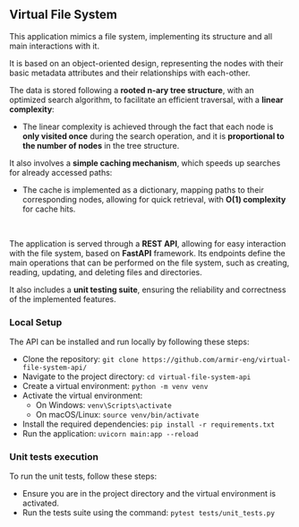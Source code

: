 ## Virtual File System

This application mimics a file system, implementing its structure and all main interactions with it. <br>

It is based on an object-oriented design, representing the nodes with their basic metadata attributes and their relationships with each-other. <br>

The data is stored following a **rooted n-ary tree structure**, with an optimized search algorithm, to facilitate an efficient traversal, with a **linear complexity**:
- The linear complexity is achieved through the fact that each node is **only visited once** during the search operation, and  it is **proportional to the number of nodes** in the tree structure.

It also involves a **simple caching mechanism**, which speeds up searches for already accessed paths:
- The cache is implemented as a dictionary, mapping paths to their corresponding nodes, allowing for quick retrieval, with **O(1) complexity** for cache hits.  
<br>

The application is served through a **REST API**, allowing for easy interaction with the file system, based on **FastAPI** framework. Its endpoints define the main operations that can be performed on the file system, such as creating, reading, updating, and deleting files and directories. <br>

It also includes a **unit testing suite**, ensuring the reliability and correctness of the implemented features.


### Local Setup

The API can be installed and run locally by following these steps:

- Clone the repository: ```git clone https://github.com/armir-eng/virtual-file-system-api/```
- Navigate to the project directory: ```cd virtual-file-system-api```
- Create a virtual environment: ```python -m venv venv```
- Activate the virtual environment:
  - On Windows: ```venv\Scripts\activate```
  - On macOS/Linux: ```source venv/bin/activate```
- Install the required dependencies: ```pip install -r requirements.txt```
- Run the application: ```uvicorn main:app --reload```


### Unit tests execution
To run the unit tests, follow these steps:
- Ensure you are in the project directory and the virtual environment is activated.
- Run the tests suite using the command: ```pytest tests/unit_tests.py```